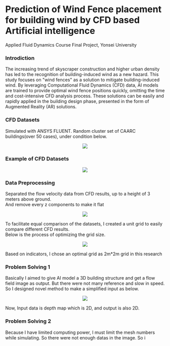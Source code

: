 # Prediction of Wind Fence placement for building wind by CFD based Artificial intelligence

Applied Fluid Dynamics Course Final Project, Yonsei University

### Introdiction

The increasing trend of skyscraper construction and higher urban density has led to the recognition of building-induced wind as a new hazard. This study focuses on "wind fences" as a solution to mitigate building-induced wind. By leveraging Computational Fluid Dynamics (CFD) data, AI models are trained to provide optimal wind fence positions quickly, omitting the time and cost-intensive CFD analysis process. 
These solutions can be easily and rapidly applied in the building design phase, presented in the form of Augmented Reality (AR) solutions.

### CFD Datasets
Simulated with ANSYS FLUENT. Random cluster set of CAARC buildings(over 50 cases), under condition below.

<p align="center">
  <img src="https://github.com/kimthyung/buildingwind_project/assets/98934172/012ba634-af72-4974-af0e-d3320a7a473d">
</p>

### Example of CFD Datasets
<p align="center">
  <img src="https://github.com/kimthyung/buildingwind_project/assets/98934172/a799d31b-5112-45ac-9b7e-4d96f765894d">
</p>


### Data Preprocessing
Separated the flow velocity data from CFD results, up to a height of 3 meters above ground.<br>
And remove every z components to make it flat

<p align="center">
  <img src="https://github.com/kimthyung/buildingwind_project/assets/98934172/4fb5e3e1-f7a0-48f7-bc16-6d538cc6b31e">
</p>

To facilitate equal comparison of the datasets, I created a unit grid to easily compare different CFD results. <br> Below is the process of optimizing the grid size.
<p align="center">
  <img src="https://github.com/kimthyung/buildingwind_project/assets/98934172/efcc0701-b793-4b95-a510-88cd75b927ef">
</p>

Based on indicators, I chose an optimal grid as 2m*2m grid in this research 

### Problem Solving 1
Basically I aimed to give AI model a 3D building structure and get a flow field image as output. But there were not many reference and slow in speed.
<br>
So I designed novel method to make a simplified input as below. 
<p align="center">
  <img src="https://github.com/kimthyung/buildingwind_project/assets/98934172/5aa0b1c3-e3ca-4f0a-877f-6995e3fe516a">
</p>

Now, Input data is depth map which is 2D, and output is also 2D. 

### Problem Solving 2
Because I have limited computing power, I must limit the mesh numbers while simulating. So there were not enough datas in the image. So i 

